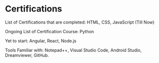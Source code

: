 # Certifications
List of Certifications that are completed: 
  HTML, CSS, JavaScript (Till Now) 

Ongoing List of Certification Course: 
  Python

Yet to start: 
  Angular, React, Node.js 
  
  
  Tools Familiar with:
    Notepad++, Visual Studio Code, Android Studio, Dreamviewer, GitHub.
